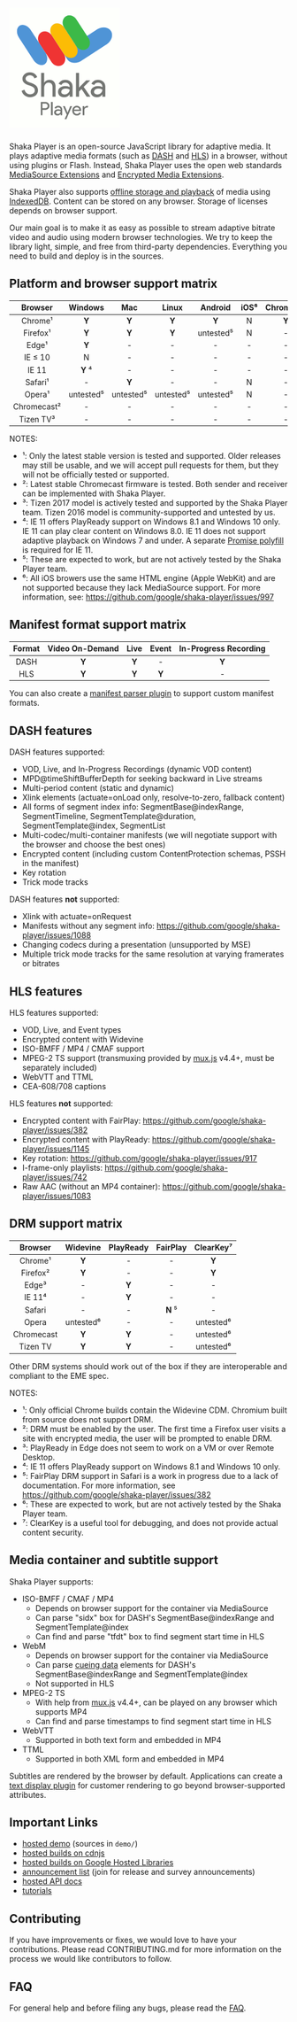 # ![Shaka Player](docs/shaka-player-logo.png)

Shaka Player is an open-source JavaScript library for adaptive media.  It plays
adaptive media formats (such as [DASH][] and [HLS][]) in a browser, without
using plugins or Flash.  Instead, Shaka Player uses the open web standards
[MediaSource Extensions][] and [Encrypted Media Extensions][].

Shaka Player also supports [offline storage and playback][] of media using
[IndexedDB][].  Content can be stored on any browser.  Storage of licenses
depends on browser support.

Our main goal is to make it as easy as possible to stream adaptive bitrate
video and audio using modern browser technologies. We try to keep the library
light, simple, and free from third-party dependencies. Everything you need to
build and deploy is in the sources.

[DASH]: http://dashif.org/
[HLS]: https://developer.apple.com/streaming/
[MediaSource Extensions]: https://www.w3.org/TR/media-source/
[Encrypted Media Extensions]: https://www.w3.org/TR/encrypted-media/
[IndexedDB]: https://www.w3.org/TR/IndexedDB-2/
[offline storage and playback]: https://shaka-player-demo.appspot.com/docs/api/tutorial-offline.html


## Platform and browser support matrix

|Browser    |Windows   |Mac      |Linux    |Android  |iOS⁶|ChromeOS|Other|
|:---------:|:--------:|:-------:|:-------:|:-------:|:--:|:------:|:---:|
|Chrome¹    |**Y**     |**Y**    |**Y**    |**Y**    | N  |**Y**   | -   |
|Firefox¹   |**Y**     |**Y**    |**Y**    |untested⁵| N  | -      | -   |
|Edge¹      |**Y**     | -       | -       | -       | -  | -      | -   |
|IE ≤ 10    | N        | -       | -       | -       | -  | -      | -   |
|IE 11      |**Y** ⁴   | -       | -       | -       | -  | -      | -   |
|Safari¹    | -        |**Y**    | -       | -       | N  | -      | -   |
|Opera¹     |untested⁵ |untested⁵|untested⁵|untested⁵| N  | -      | -   |
|Chromecast²| -        | -       | -       | -       | -  | -      |**Y**|
|Tizen TV³  | -        | -       | -       | -       | -  | -      |**Y**|

NOTES:
 - ¹: Only the latest stable version is tested and supported. Older releases may still be usable, and we will accept pull requests for them, but they will not be officially tested or supported.
 - ²: Latest stable Chromecast firmware is tested. Both sender and receiver can be implemented with Shaka Player.
 - ³: Tizen 2017 model is actively tested and supported by the Shaka Player team. Tizen 2016 model is community-supported and untested by us.
 - ⁴: IE 11 offers PlayReady support on Windows 8.1 and Windows 10 only. IE 11 can play clear content on Windows 8.0. IE 11 does not support adaptive playback on Windows 7 and under. A separate [Promise polyfill][] is required for IE 11.
 - ⁵: These are expected to work, but are not actively tested by the Shaka Player team.
 - ⁶: All iOS browers use the same HTML engine (Apple WebKit) and are not supported because they lack MediaSource support. For more information, see: https://github.com/google/shaka-player/issues/997

[Promise polyfill]: https://github.com/lahmatiy/es6-promise-polyfill


## Manifest format support matrix

|Format|Video On-Demand|Live |Event|In-Progress Recording|
|:----:|:-------------:|:---:|:---:|:-------------------:|
|DASH  |**Y**          |**Y**| -   |**Y**                |
|HLS   |**Y**          |**Y**|**Y**| -                   |

You can also create a [manifest parser plugin][] to support custom manifest formats.

[manifest parser plugin]: https://shaka-player-demo.appspot.com/docs/api/tutorial-manifest-parser.html


## DASH features

DASH features supported:
 - VOD, Live, and In-Progress Recordings (dynamic VOD content)
 - MPD@timeShiftBufferDepth for seeking backward in Live streams
 - Multi-period content (static and dynamic)
 - Xlink elements (actuate=onLoad only, resolve-to-zero, fallback content)
 - All forms of segment index info: SegmentBase@indexRange, SegmentTimeline, SegmentTemplate@duration, SegmentTemplate@index, SegmentList
 - Multi-codec/multi-container manifests (we will negotiate support with the browser and choose the best ones)
 - Encrypted content (including custom ContentProtection schemas, PSSH in the manifest)
 - Key rotation
 - Trick mode tracks

DASH features **not** supported:
 - Xlink with actuate=onRequest
 - Manifests without any segment info: https://github.com/google/shaka-player/issues/1088
 - Changing codecs during a presentation (unsupported by MSE)
 - Multiple trick mode tracks for the same resolution at varying framerates or bitrates


## HLS features

HLS features supported:
 - VOD, Live, and Event types
 - Encrypted content with Widevine
 - ISO-BMFF / MP4 / CMAF support
 - MPEG-2 TS support (transmuxing provided by [mux.js][] v4.4+, must be separately included)
 - WebVTT and TTML
 - CEA-608/708 captions

HLS features **not** supported:
 - Encrypted content with FairPlay: https://github.com/google/shaka-player/issues/382
 - Encrypted content with PlayReady: https://github.com/google/shaka-player/issues/1145
 - Key rotation: https://github.com/google/shaka-player/issues/917
 - I-frame-only playlists: https://github.com/google/shaka-player/issues/742
 - Raw AAC (without an MP4 container): https://github.com/google/shaka-player/issues/1083

[mux.js]: https://github.com/videojs/mux.js/releases


## DRM support matrix

|Browser   |Widevine  |PlayReady|FairPlay |ClearKey⁷ |
|:--------:|:--------:|:-------:|:-------:|:--------:|
|Chrome¹   |**Y**     | -       | -       |**Y**     |
|Firefox²  |**Y**     | -       | -       |**Y**     |
|Edge³     | -        |**Y**    | -       | -        |
|IE 11⁴    | -        |**Y**    | -       | -        |
|Safari    | -        | -       |**N** ⁵  | -        |
|Opera     |untested⁶ | -       | -       |untested⁶ |
|Chromecast|**Y**     |**Y**    | -       |untested⁶ |
|Tizen TV  |**Y**     |**Y**    | -       |untested⁶ |

Other DRM systems should work out of the box if they are interoperable and compliant to the EME spec.

NOTES:
 - ¹: Only official Chrome builds contain the Widevine CDM.  Chromium built from source does not support DRM.
 - ²: DRM must be enabled by the user.  The first time a Firefox user visits a site with encrypted media, the user will be prompted to enable DRM.
 - ³: PlayReady in Edge does not seem to work on a VM or over Remote Desktop.
 - ⁴: IE 11 offers PlayReady support on Windows 8.1 and Windows 10 only.
 - ⁵: FairPlay DRM support in Safari is a work in progress due to a lack of documentation. For more information, see https://github.com/google/shaka-player/issues/382
 - ⁶: These are expected to work, but are not actively tested by the Shaka Player team.
 - ⁷: ClearKey is a useful tool for debugging, and does not provide actual content security.


## Media container and subtitle support

Shaka Player supports:
  - ISO-BMFF / CMAF / MP4
    - Depends on browser support for the container via MediaSource
    - Can parse "sidx" box for DASH's SegmentBase@indexRange and SegmentTemplate@index
    - Can find and parse "tfdt" box to find segment start time in HLS
  - WebM
    - Depends on browser support for the container via MediaSource
    - Can parse [cueing data][] elements for DASH's SegmentBase@indexRange and SegmentTemplate@index
    - Not supported in HLS
  - MPEG-2 TS
    - With help from [mux.js][] v4.4+, can be played on any browser which supports MP4
    - Can find and parse timestamps to find segment start time in HLS
  - WebVTT
    - Supported in both text form and embedded in MP4
  - TTML
    - Supported in both XML form and embedded in MP4

Subtitles are rendered by the browser by default.  Applications can create a
[text display plugin][] for customer rendering to go beyond browser-supported
attributes.

[cueing data]: https://www.webmproject.org/docs/container/#cueing-data
[text display plugin]: https://nightly-dot-shaka-player-demo.appspot.com/docs/api/shakaExtern.TextDisplayer.html
<!-- TODO: replace with a link to a TextDisplayer tutorial -->


## Important Links ##

 * [hosted demo](http://shaka-player-demo.appspot.com) (sources in `demo/`)
 * [hosted builds on cdnjs](https://cdnjs.com/libraries/shaka-player)
 * [hosted builds on Google Hosted Libraries](https://developers.google.com/speed/libraries/#shaka-player)
 * [announcement list](https://groups.google.com/forum/#!forum/shaka-player-users)
     (join for release and survey announcements)
 * [hosted API docs](http://shaka-player-demo.appspot.com/docs/api/index.html)
 * [tutorials](http://shaka-player-demo.appspot.com/docs/api/tutorial-welcome.html)


## Contributing ##

If you have improvements or fixes, we would love to have your contributions.
Please read CONTRIBUTING.md for more information on the process we would like
contributors to follow.


## FAQ ##

For general help and before filing any bugs, please read the
[FAQ](docs/tutorials/faq.md).
